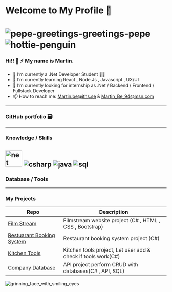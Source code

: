 # Welcome to My Profile 👋
# ![pepe-greetings-greetings-pepe](https://user-images.githubusercontent.com/112393881/224658071-a2254ef2-8dd2-4ad7-b5ef-cb09d2fac57b.gif) ![hottie-penguin](https://user-images.githubusercontent.com/112393881/224658620-0e02984b-bfc9-4f0d-8f37-462da789ad1a.gif)

### Hi!! 👋 :zap: My name is Martin.

- 🔭 I’m currently a .Net Developer Student :technologist:
- 🌱 I’m currently learning React , Node.Js , Javascript , UX/UI 
- 🤔 I’m currently looking for internship as .Net / Backend / Frontend / Fullstack Developer
- 📫 How to reach me: Martin.be@iths.se & Martin_Be_94@msn.com 
---

### GitHub portfolio :card_file_box:



---
### Knowledge / Skills
<img width="52" alt="net" src="https://user-images.githubusercontent.com/112393881/224684661-f220bfe9-6808-41de-ad7c-f7471cf979db.png"> ![csharp](https://user-images.githubusercontent.com/112393881/224684743-9e3a14a2-9a65-4be9-a82f-d69ee4b423bc.png) 
![java](https://user-images.githubusercontent.com/112393881/224684817-97ceedf6-c9f5-4fa3-a839-39ae9da88f2b.jpg) ![sql](https://user-images.githubusercontent.com/112393881/224684936-920480f4-04f2-48da-9499-749dadf12622.jpg)
---
### Database / Tools

---
### My Projects

| Repo                           | Description                                                   |
| ------------------------------ | ------------------------------------------------------------- |
| [Film Stream][FS]              | Filmstream website project  (C# , HTML , CSS , Bootstrap)     |
| [Restuarant Booking System][RS]| Restaurant booking system project  (C#)                       |
| [Kitchen Tools][KT]            | Kitchen tools project, Let user add & check if tools work(C#) |
| [Company Database][CD]         | API project perform CRUD with databases(C# , API, SQL)        |

[FS]: https://github.com/MartinBe94/FilmStream.git
[RS]: https://github.com/MartinBe94/Restuarant-Booking-System.git
[KT]: https://github.com/MartinBe94/Kitchen-Tools.git
[CD]: https://github.com/MartinBe94/Company.git


![grinning_face_with_smiling_eyes](https://user-images.githubusercontent.com/112393881/224654256-fcd2e378-41b7-4e41-8f9f-bcdf737f83ee.gif) 

